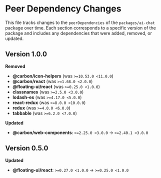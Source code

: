 # Peer Dependency Changes

This file tracks changes to the `peerDependencies` of the `packages/ai-chat` package over time.
Each section corresponds to a specific version of the package and includes any dependencies that were added, removed, or updated.

## Version 1.0.0

**Removed**

- **@carbon/icon-helpers** (was `>=10.53.0 <11.0.0`)
- **@carbon/react** (was `>=1.68.0 <2.0.0`)
- **@floating-ui/react** (was `>=0.25.0 <1.0.0`)
- **classnames** (was `>=2.5.0 <3.0.0`)
- **lodash-es** (was `>=4.17.0 <5.0.0`)
- **react-redux** (was `>=8.0.0 <10.0.0`)
- **redux** (was `>=4.0.0 <6.0.0`)
- **tabbable** (was `>=6.2.0 <7.0.0`)

**Updated**

- **@carbon/web-components**: `>=2.25.0 <3.0.0` → `>=2.40.1 <3.0.0`

## Version 0.5.0

**Updated**

- **@floating-ui/react**: `>=0.27.0 <1.0.0` → `>=0.25.0 <1.0.0`
